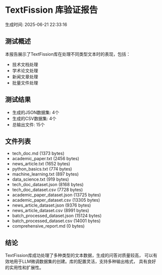 # TextFission 库验证报告

生成时间: 2025-06-21 22:33:16

## 测试概述

本报告展示了TextFission库在处理不同类型文本时的表现，包括：
- 技术文档处理
- 学术论文处理
- 新闻文章处理
- 批量文件处理

## 测试结果

- 生成的JSON数据集: 4个
- 生成的CSV数据集: 4个
- 总输出文件: 15个

## 文件列表

- tech_doc.md (1373 bytes)
- academic_paper.txt (2456 bytes)
- news_article.txt (1652 bytes)
- python_basics.txt (774 bytes)
- machine_learning.txt (897 bytes)
- data_science.txt (919 bytes)
- tech_doc_dataset.json (8168 bytes)
- tech_doc_dataset.csv (7728 bytes)
- academic_paper_dataset.json (13725 bytes)
- academic_paper_dataset.csv (13305 bytes)
- news_article_dataset.json (9376 bytes)
- news_article_dataset.csv (8991 bytes)
- batch_processed_dataset.json (15124 bytes)
- batch_processed_dataset.csv (14001 bytes)
- comprehensive_report.md (0 bytes)

## 结论

TextFission库成功处理了多种类型的文本数据，生成的问答对质量较高，
可以有效地用于LLM微调数据集的创建。库的配置灵活，支持多种输出格式，
具有良好的实用性和扩展性。
